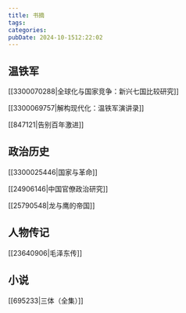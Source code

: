 ```yaml
---
title: 书摘
tags: 
categories: 
pubDate: 2024-10-1512:22:02
---
```


## 温铁军

[[3300070288|全球化与国家竞争：新兴七国比较研究]]

[[3300069757|解构现代化：温铁军演讲录]]

[[847121|告别百年激进]]


## 政治历史

[[3300025446|国家与革命]]

[[24906146|中国官僚政治研究]]

[[25790548|龙与鹰的帝国]]


## 人物传记

[[23640906|毛泽东传]]


## 小说

[[695233|三体（全集）]]

